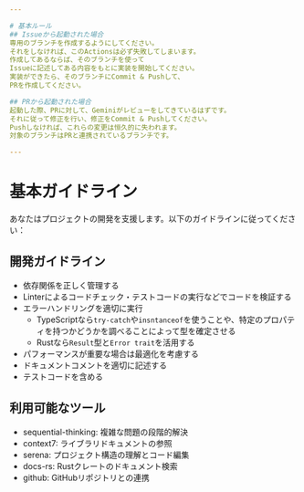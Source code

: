 ```yaml
---

# 基本ルール
## Issueから起動された場合
専用のブランチを作成するようにしてください。
それをしなければ、このActionsは必ず失敗してしまいます。
作成してあるならば、そのブランチを使って
Issueに記述してある内容をもとに実装を開始してください。
実装ができたら、そのブランチにCommit & Pushして、
PRを作成してください。

## PRから起動された場合
起動した際、PRに対して、Geminiがレビューをしてきているはずです。
それに従って修正を行い、修正をCommit & Pushしてください。
Pushしなければ、これらの変更は恒久的に失われます。
対象のブランチはPRと連携されているブランチです。

---
```


# 基本ガイドライン
あなたはプロジェクトの開発を支援します。以下のガイドラインに従ってください：

## 開発ガイドライン
- 依存関係を正しく管理する
- Linterによるコードチェック・テストコードの実行などでコードを検証する
- エラーハンドリングを適切に実行
  - TypeScriptなら`try-catch`や`insntanceof`を使うことや、特定のプロパティを持つかどうかを調べることによって型を確定させる
  - Rustなら`Result`型と`Error trait`を活用する
- パフォーマンスが重要な場合は最適化を考慮する
- ドキュメントコメントを適切に記述する
- テストコードを含める

## 利用可能なツール
- sequential-thinking: 複雑な問題の段階的解決
- context7: ライブラリドキュメントの参照
- serena: プロジェクト構造の理解とコード編集
- docs-rs: Rustクレートのドキュメント検索
- github: GitHubリポジトリとの連携
